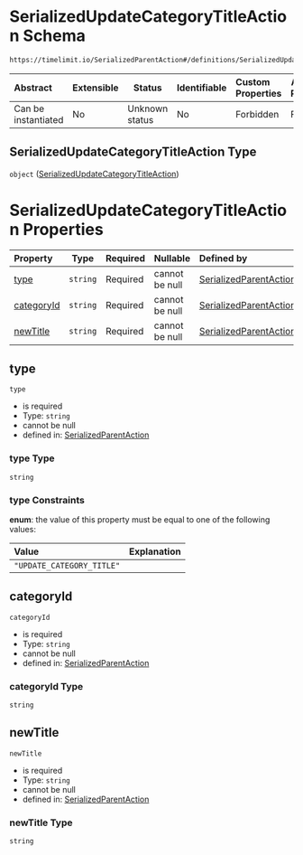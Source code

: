 # SerializedUpdateCategoryTitleAction Schema

```txt
https://timelimit.io/SerializedParentAction#/definitions/SerializedUpdateCategoryTitleAction
```




| Abstract            | Extensible | Status         | Identifiable | Custom Properties | Additional Properties | Access Restrictions | Defined In                                                                                        |
| :------------------ | ---------- | -------------- | ------------ | :---------------- | --------------------- | ------------------- | ------------------------------------------------------------------------------------------------- |
| Can be instantiated | No         | Unknown status | No           | Forbidden         | Forbidden             | none                | [SerializedParentAction.schema.json\*](SerializedParentAction.schema.json "open original schema") |

## SerializedUpdateCategoryTitleAction Type

`object` ([SerializedUpdateCategoryTitleAction](serializedparentaction-definitions-serializedupdatecategorytitleaction.md))

# SerializedUpdateCategoryTitleAction Properties

| Property                  | Type     | Required | Nullable       | Defined by                                                                                                                                                                                                                                          |
| :------------------------ | -------- | -------- | -------------- | :-------------------------------------------------------------------------------------------------------------------------------------------------------------------------------------------------------------------------------------------------- |
| [type](#type)             | `string` | Required | cannot be null | [SerializedParentAction](serializedparentaction-definitions-serializedupdatecategorytitleaction-properties-type.md "https&#x3A;//timelimit.io/SerializedParentAction#/definitions/SerializedUpdateCategoryTitleAction/properties/type")             |
| [categoryId](#categoryId) | `string` | Required | cannot be null | [SerializedParentAction](serializedparentaction-definitions-serializedupdatecategorytitleaction-properties-categoryid.md "https&#x3A;//timelimit.io/SerializedParentAction#/definitions/SerializedUpdateCategoryTitleAction/properties/categoryId") |
| [newTitle](#newTitle)     | `string` | Required | cannot be null | [SerializedParentAction](serializedparentaction-definitions-serializedupdatecategorytitleaction-properties-newtitle.md "https&#x3A;//timelimit.io/SerializedParentAction#/definitions/SerializedUpdateCategoryTitleAction/properties/newTitle")     |

## type




`type`

-   is required
-   Type: `string`
-   cannot be null
-   defined in: [SerializedParentAction](serializedparentaction-definitions-serializedupdatecategorytitleaction-properties-type.md "https&#x3A;//timelimit.io/SerializedParentAction#/definitions/SerializedUpdateCategoryTitleAction/properties/type")

### type Type

`string`

### type Constraints

**enum**: the value of this property must be equal to one of the following values:

| Value                     | Explanation |
| :------------------------ | ----------- |
| `"UPDATE_CATEGORY_TITLE"` |             |

## categoryId




`categoryId`

-   is required
-   Type: `string`
-   cannot be null
-   defined in: [SerializedParentAction](serializedparentaction-definitions-serializedupdatecategorytitleaction-properties-categoryid.md "https&#x3A;//timelimit.io/SerializedParentAction#/definitions/SerializedUpdateCategoryTitleAction/properties/categoryId")

### categoryId Type

`string`

## newTitle




`newTitle`

-   is required
-   Type: `string`
-   cannot be null
-   defined in: [SerializedParentAction](serializedparentaction-definitions-serializedupdatecategorytitleaction-properties-newtitle.md "https&#x3A;//timelimit.io/SerializedParentAction#/definitions/SerializedUpdateCategoryTitleAction/properties/newTitle")

### newTitle Type

`string`

